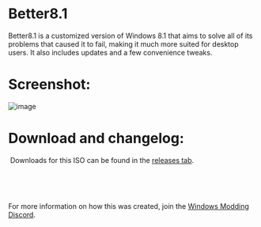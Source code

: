 # Better8.1

Better8.1 is a customized version of Windows 8.1 that aims to solve all of its problems that caused it to fail, making it much more suited for desktop users. It also includes updates and a few convenience tweaks.

# Screenshot:

![image](https://user-images.githubusercontent.com/20033421/221379700-ade86fb1-d430-4ccf-ae33-c33da7dd7541.png)

# Download and changelog:
⁯
Downloads for this ISO can be found in the [releases tab](https://www.github.com/IveMalfunctioned/Better8.1/releases).

⁯

⁯

For more information on how this was created, join the [Windows Modding Discord](https://discord.gg/hzScjC9re6).
